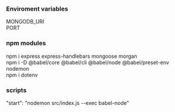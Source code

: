 ### Enviroment variables

MONGODB_URI \
PORT

### npm modules

npm i express express-handlebars mongoose morgan \
npm i -D @babel/core @babel/cli @babel/node @babel/preset-env nodemon \
npm i dotenv 

### scripts
"start": "nodemon src/index.js --exec babel-node"
